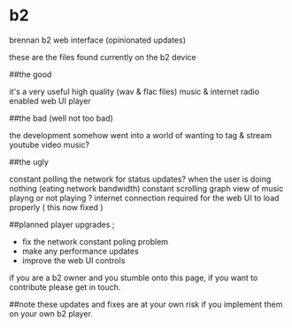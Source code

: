 # b2
brennan b2 web interface (opinionated updates)

these are the files found currently on the b2 device

##the good

it's a very useful high quality (wav & flac files) music & internet radio enabled web UI player

##the bad (well not too bad)

the development somehow went into a world of wanting to tag & stream youtube video music?

##the ugly

constant polling the network for status updates? when the user is doing nothing (eating network bandwidth)
constant scrolling graph view of music playng or not playing ?
internet connection required for the web UI to load properly ( this now fixed )

##planned player upgrades ;

- fix the network constant poling problem
- make any performance updates
- improve the web UI controls

if you are a b2 owner and you stumble onto this page, if you want to contribute please get in touch.

##note these updates and fixes are at your own risk if you implement them on your own b2 player. 
